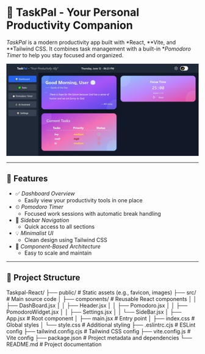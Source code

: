 # 🧠 TaskPal - Your Personal Productivity Companion

*TaskPal* is a modern productivity app built with *React, **Vite, and **Tailwind CSS. It combines task management with a built-in **Pomodoro Timer* to help you stay focused and organized.

![TaskPal UI Preview](./src/assets/ss.jpg) <!-- Replace with actual screenshot -->

---

## 🚀 Features

- ✅ *Dashboard Overview*
  - Easily view your productivity tools in one place
- ⏲ *Pomodoro Timer*
  - Focused work sessions with automatic break handling
- 🧭 *Sidebar Navigation*
  - Quick access to all sections
- 💡 *Minimalist UI*
  - Clean design using Tailwind CSS
- 🔧 *Component-Based Architecture*
  - Easy to scale and maintain

---

## 📁 Project Structure
Taskpal-React/
├── public/                 # Static assets (e.g., favicon, images)
├── src/                    # Main source code
│   ├── components/         # Reusable React components
│   │   ├── DashBoard.jsx
│   │   ├── Header.jsx
│   │   ├── Pomodoro.jsx
│   │   ├── PomodoroWidget.jsx
│   │   ├── Settings.jsx
│   │   └── SideBar.jsx
│   ├── App.jsx             # Root component
│   ├── main.jsx            # Entry point
│   ├── index.css           # Global styles
│   └── style.css           # Additional styling
├── .eslintrc.cjs           # ESLint config
├── tailwind.config.cjs     # Tailwind CSS config
├── vite.config.js          # Vite config
├── package.json            # Project metadata and dependencies
└── README.md               # Project documentation